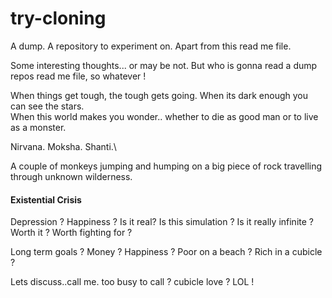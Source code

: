 # try-cloning

A dump. A repository to experiment on. 
Apart from this read me file.

Some interesting thoughts... or may be not. But who is gonna read a dump repos read me file, so whatever !

When things get tough, the tough gets going.
When its dark enough you can see the stars.\
When this world makes you wonder.. whether to die as good man or to live as a monster.

Nirvana. Moksha. Shanti.\

A couple of monkeys jumping and humping on a big piece of rock travelling through unknown wilderness.

#### Existential Crisis ######

Depression ? Happiness ?  Is it real?
Is this simulation ?
Is it really infinite ?
Worth it ? Worth fighting for ?

Long term goals ? Money ? Happiness ? Poor on a beach ? Rich in a cubicle ?

Lets discuss..call me. too busy to call ? cubicle love ? LOL !
